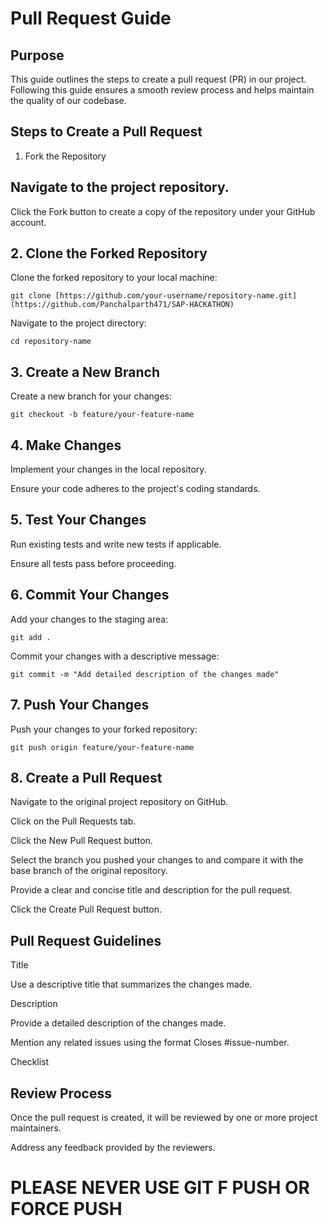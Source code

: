 # Pull Request Guide

## Purpose

This guide outlines the steps to create a pull request (PR) in our project. Following this guide ensures a smooth review process and helps maintain the quality of our codebase.

## Steps to Create a Pull Request

1. Fork the Repository

## Navigate to the project repository.

Click the Fork button to create a copy of the repository under your GitHub account.

## 2. Clone the Forked Repository

Clone the forked repository to your local machine:

```git clone [https://github.com/your-username/repository-name.git](https://github.com/Panchalparth471/SAP-HACKATHON)```

Navigate to the project directory:

```cd repository-name```

## 3. Create a New Branch

Create a new branch for your changes:

```git checkout -b feature/your-feature-name```

## 4. Make Changes

Implement your changes in the local repository.

Ensure your code adheres to the project's coding standards.

## 5. Test Your Changes

Run existing tests and write new tests if applicable.

Ensure all tests pass before proceeding.

## 6. Commit Your Changes

Add your changes to the staging area:

```git add .```

Commit your changes with a descriptive message:

```git commit -m "Add detailed description of the changes made"```

## 7. Push Your Changes

Push your changes to your forked repository:

```git push origin feature/your-feature-name```

## 8. Create a Pull Request

Navigate to the original project repository on GitHub.

Click on the Pull Requests tab.

Click the New Pull Request button.

Select the branch you pushed your changes to and compare it with the base branch of the original repository.

Provide a clear and concise title and description for the pull request.

Click the Create Pull Request button.

## Pull Request Guidelines

Title

Use a descriptive title that summarizes the changes made.

Description

Provide a detailed description of the changes made.

Mention any related issues using the format Closes #issue-number.

Checklist



## Review Process

Once the pull request is created, it will be reviewed by one or more project maintainers.

Address any feedback provided by the reviewers.

# PLEASE NEVER USE GIT F PUSH OR FORCE PUSH

